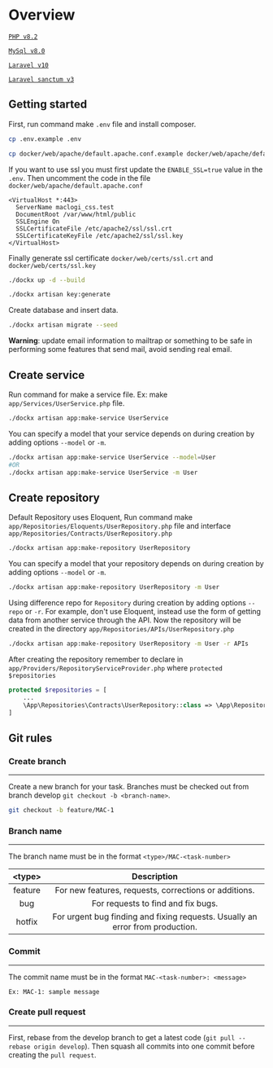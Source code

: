 # Overview

[`PHP v8.2`](https://php.net)

[`MySql v8.0`](https://github.com/laravel/sanctum)

[`Laravel v10`](https://github.com/laravel/laravel)

[`Laravel sanctum v3`](https://github.com/laravel/sanctum)

## Getting started

First, run command make `.env` file and install composer.

```bash
cp .env.example .env
```

```bash
cp docker/web/apache/default.apache.conf.example docker/web/apache/default.apache.conf
```

If you want to use ssl you must first update the `ENABLE_SSL=true` value in the `.env`. Then uncomment the code in the file `docker/web/apache/default.apache.conf`

```text
<VirtualHost *:443>
  ServerName maclogi_css.test
  DocumentRoot /var/www/html/public
  SSLEngine On
  SSLCertificateFile /etc/apache2/ssl/ssl.crt
  SSLCertificateKeyFile /etc/apache2/ssl/ssl.key
</VirtualHost>
```

Finally generate ssl certificate `docker/web/certs/ssl.crt` and `docker/web/certs/ssl.key`

```bash
./dockx up -d --build
```

```bash
./dockx artisan key:generate
```

Create database and insert data.

```bash
./dockx artisan migrate --seed
```

**Warning**: update email information to mailtrap or something to be safe in performing some features that send mail, avoid sending real email.

## Create service

Run command for make a service file. Ex: make `app/Services/UserService.php` file.

```bash
./dockx artisan app:make-service UserService
```

You can specify a model that your service depends on during creation by adding options `--model` or `-m`.

```bash
./dockx artisan app:make-service UserService --model=User
#OR
./dockx artisan app:make-service UserService -m User
```

## Create repository

Default Repository uses Eloquent, Run command make `app/Repositories/Eloquents/UserRepository.php` file
and interface `app/Repositories/Contracts/UserRepository.php`

```bash
./dockx artisan app:make-repository UserRepository
```

You can specify a model that your repository depends on during creation by adding options `--model` or `-m`.

```bash
./dockx artisan app:make-repository UserRepository -m User
```

Using difference repo for `Repository` during creation by adding options `--repo` or `-r`. For example, don't use Eloquent,
instead use the form of getting data from another service through the API. Now the repository will be created in the directory
`app/Repositories/APIs/UserRepository.php`

```bash
./dockx artisan app:make-repository UserRepository -m User -r APIs
```

After creating the repository remember to declare in `app/Providers/RepositoryServiceProvider.php` where `protected $repositories`

```php
protected $repositories = [
    ...
    \App\Repositories\Contracts\UserRepository::class => \App\Repositories\Eloquents\UserRepository::class,
]
```

## Git rules

### Create branch

---

Create a new branch for your task. Branches must be checked out from branch develop `git checkout -b <branch-name>`.

```bash
git checkout -b feature/MAC-1
```

### Branch name

---

The branch name must be in the format `<type>/MAC-<task-number>`

| &lt;type&gt;| Description                                                                   |
| :---------: | :---------------------------------------------------------------------------: |
| feature     | For new features, requests, corrections or additions.                         |
| bug         | For requests to find and fix bugs.                                            |
| hotfix      | For urgent bug finding and fixing requests. Usually an error from production. |

### Commit

---

The commit name must be in the format `MAC-<task-number>: <message>`

```text
Ex: MAC-1: sample message
```

### Create pull request

---

First, rebase from the develop branch to get a latest code (`git pull --rebase origin develop`).
Then squash all commits into one commit before creating the `pull request`.
